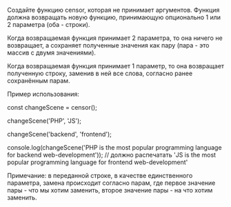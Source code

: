 Создайте функцию censor, которая не принимает аргументов. Функция должна возвращать новую функцию, принимающую опционально 1 или 2 параметра (оба - строки).

Когда возвращаемая функция принимает 2 параметра, то она ничего не возвращает, а сохраняет полученные значения как пару (пара - это массив с двумя значениями).

Когда возвращаемая функция принимает 1 параметр, то она возвращает полученную строку, заменив в ней все слова, согласно ранее сохранённым парам.

Пример использования:

const changeScene = censor();

changeScene('PHP', 'JS');

changeScene('backend', 'frontend');

console.log(changeScene('PHP is the most popular programming language for backend web-development')); // должно распечатать 'JS is the most popular programming language for frontend web-development'

 

Примечание: в переданной строке, в качестве единственного параметра, замена происходит согласно парам, где первое значение пары - что мы хотим заменить, второе значение пары - на что хотим заменить.
